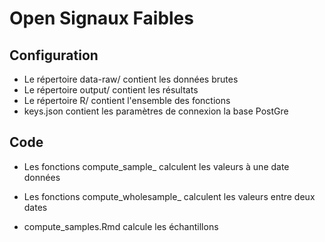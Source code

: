 
# Open Signaux Faibles

## Configuration

- Le répertoire data-raw/ contient les données brutes
- Le répertoire output/ contient les résultats
- Le répertoire R/ contient l'ensemble des fonctions
- keys.json contient les paramètres de connexion la base PostGre

## Code

- Les fonctions compute_sample_ calculent les valeurs à une date données
- Les fonctions compute_wholesample_ calculent les valeurs entre deux dates

- compute_samples.Rmd calcule les échantillons


